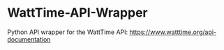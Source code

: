 # WattTime-API-Wrapper
Python API wrapper for the WattTime API: https://www.watttime.org/api-documentation
